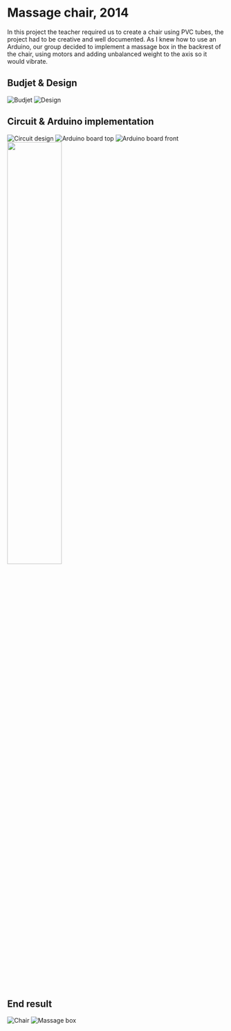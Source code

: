 # Massage chair, 2014
In this project the teacher required us to create a chair using PVC tubes, the project had to be creative and well documented.
As I knew how to use an Arduino, our group decided to implement a massage box in the backrest of the chair,
using motors and adding unbalanced weight to the axis so it would vibrate.


## Budjet & Design
![Budjet](https://github.com/Shilvan/massage-chair/blob/master/resources/budjet.png)
![Design](https://github.com/Shilvan/massage-chair/blob/master/resources/design.png)

## Circuit & Arduino implementation
![Circuit design](https://github.com/Shilvan/massage-chair/blob/master/resources/circuit.jpeg)
![Arduino board top](https://github.com/Shilvan/massage-chair/blob/master/resources/board-top.jpeg)
![Arduino board front](https://github.com/Shilvan/massage-chair/blob/master/resources/board-front.jpeg)
<img src="https://github.com/Shilvan/massage-chair/blob/master/resources/board-front.jpeg" width="50%"/>

## End result
![Chair](https://github.com/Shilvan/massage-chair/blob/master/resources/chair-side.jpeg)
![Massage box](https://github.com/Shilvan/massage-chair/blob/master/resources/chair-front.jpeg)
